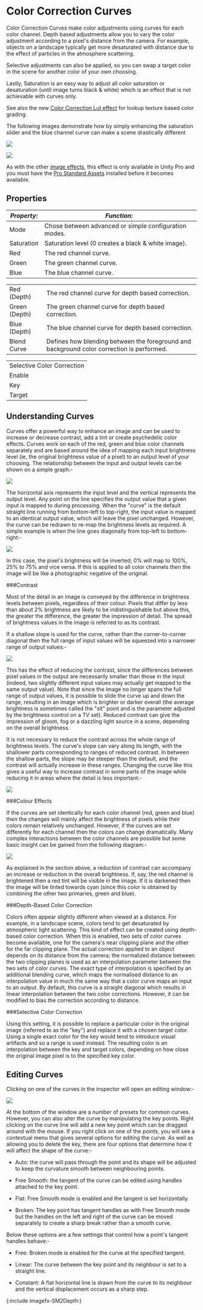 Color Correction Curves
=======================


<span class=keyword>Color Correction Curves</span> make color adjustments using curves for each color channel. Depth based adjustments allow you to vary the color adjustment according to a pixel's distance from the camera. For example, objects on a landscape typically get more desaturated with distance due to the effect of particles in the atmosphere scattering. 

Selective adjustments can also be applied, so you can swap a target color in the scene for another color of your own choosing. 

Lastly, Saturation is an easy way to adjust all color saturation or desaturation (until image turns black & white) which is an effect that is not achievable with curves only.

See also the new [Color Correction Lut effect](script-colorcorrectionlut.html) for lookup texture based color grading.

The following images demonstrate how by simply enhancing the saturation slider and the blue channel curve can make a scene drastically different

![](http://docwiki.hq.unity3d.com/uploads/Main/noColorCorrection.png)  

![](http://docwiki.hq.unity3d.com/uploads/Main/saturationAndBlueCurve.png)  

As with the other [image effects](comp-imageeffects.html), this effect is only available in Unity Pro and you must have the [Pro Standard Assets](howto-installstandardassets.html) installed before it becomes available.

Properties
----------



|**_Property:_** |**_Function:_** |
|--|--|
|<span class=component>Mode</span> |Chose between advanced or simple configuration modes. |
|<span class=component>Saturation</span> |Saturation level (0 creates a black & white image). |
|<span class=component>Red</span> |The red channel curve. |
|<span class=component>Green</span> |The green channel curve. |
|<span class=component>Blue</span> |The blue channel curve. |


|  |  |
|--|--|
|<span class=component>Red (Depth)</span> |The red channel curve for depth based correction. |
|<span class=component>Green (Depth)</span> |The green channel curve for depth based correction. |
|<span class=component>Blue (Depth)</span> |The blue channel curve for depth based correction. |
|<span class=component>Blend Curve</span> |Defines how blending between the foreground and background color correction is performed. |


|  |
|--|
|<span class=component>Selective Color Correction</span> |
|<span class=component>Enable</span> |Enables the optional selective color correction. |
|<span class=component>Key</span> |The key color for selective color correction. |
|<span class=component>Target</span> |The target color for selective color correction. |

Understanding Curves
--------------------


Curves offer a powerful way to enhance an image and can be used to increase or decrease contrast, add a tint or create psychedelic color effects. Curves work on each of the red, green and blue color channels separately and are based around the idea of mapping each input brightness level (ie, the original brightness value of a pixel) to an output level of your choosing. The relationship between the input and output levels can be shown on a simple graph:-

![](http://docwiki.hq.unity3d.com/uploads/Main/CurvesDefault.png)  

The horizontal axis represents the input level and the vertical represents the output level. Any point on the line specifies the output value that a given input is mapped to during processing. When the "curve" is the default straight line running from bottom-left to top-right, the input value is mapped to an identical output value, which will leave the pixel unchanged. However, the curve can be redrawn to re-map the brightness levels as required. A simple example is when the line goes diagonally from top-left to bottom-right:-

![](http://docwiki.hq.unity3d.com/uploads/Main/CurvesInvert.png)  

In this case, the pixel's brightness will be inverted; 0% will map to 100%, 25% to 75% and vice versa. If this is applied to all color channels then the image will be like a photographic negative of the original.

###Contrast

Most of the detail in an image is conveyed by the difference in brightness levels between pixels, regardless of their colour. Pixels that differ by less than about 2% brightness are likely to be indistinguishable but above this, the greater the difference, the greater the impression of detail. The spread of brightness values in the image is referred to as its contrast.

If a shallow slope is used for the curve, rather than the corner-to-corner diagonal then the full range of input values will be squeezed into a narrower range of output values:-

![](http://docwiki.hq.unity3d.com/uploads/Main/CurvesLowContrast.png)  

This has the effect of reducing the contrast, since the differences between pixel values in the output are necessarily smaller than those in the input (indeed, two slightly different input values may actually get mapped to the same output value). Note that since the image no longer spans the full range of output values, it is possible to slide the curve up and down the range, resulting in an image which is brighter or darker overall (the average brightness is sometimes called the "sit" point and is the parameter adjusted by the brightness control on a TV set). Reduced contrast can give the impression of gloom, fog or a dazzling light source in a scene, depending on the overall brightness.

It is not necessary to reduce the contrast across the whole range of brightness levels. The curve's slope can vary along its length, with the shallower parts corresponding to ranges of reduced contrast. In between the shallow parts, the slope may be steeper than the default, and the contrast will actually increase in these ranges. Changing the curve like this gives a useful way to increase contrast in some parts of the image while reducing it in areas where the detail is less important:-

![](http://docwiki.hq.unity3d.com/uploads/Main/CurvesWiggly.png)  

###Colour Effects

If the curves are set identically for each color channel (red, green and blue) then the changes will mainly affect the brightness of pixels while their colors remain relatively unchanged. However, if the curves are set differently for each channel then the colors can change dramatically. Many complex interactions between the color channels are possible but some basic insight can be gained from the following diagram:-

![](http://docwiki.hq.unity3d.com/uploads/Main/RGBCircles.png)  

As explained in the section above, a reduction of contrast can accompany an increase or reduction in the overall brightness. If, say, the red channel is brightened then a red tint will be visible in the image. If it is darkened then the image will be tinted towards cyan (since this color is obtained by combining the other two primaries, green and blue).


###Depth-Based Color Correction

Colors often appear slightly different when viewed at a distance. For example, in a landscape scene, colors tend to get desaturated by atmospheric light scattering. This kind of effect can be created using depth-based color correction. When this is enabled, two sets of color curves become available, one for the camera's near clipping plane and the other for the far clipping plane. The actual correction applied to an object depends on its distance from the camera; the normalized distance between the two clipping planes is used as an interpolation parameter between the two sets of color curves. The exact type of interpolation is specified by an additional blending curve, which maps the normalised distance to an interpolation value in much the same way that a color curve maps an input to an output. By default, this curve is a straight diagonal which results in linear interpolation between the two color corrections. However, it can be modified to bias the correction according to distance.


###Selective Color Correction

Using this setting, it is possible to replace a particular color in the original image (referred to as the "key") and replace it with a chosen target color. Using a single exact color for the key would tend to introduce visual artifacts and so a range is used instead. The resulting color is an interpolation between the key and target colors, depending on how close the original image pixel is to the specified key color.


Editing Curves
--------------


Clicking on one of the curves in the inspector will open an editing window:-

![](http://docwiki.hq.unity3d.com/uploads/Main/CurvesWindow.png)  

At the bottom of the window are a number of presets for common curves. However, you can also alter the curve by manipulating the key points. Right clicking on the curve line will add a new key point which can be dragged around with the mouse. If you right click on one of the points, you will see a contextual menu that gives several options for editing the curve. As well as allowing you to delete the key, there are four options that determine how it will affect the shape of the curve:-

* Auto: the curve will pass through the point and its shape will be adjusted to keep the curvature smooth between neighbouring points.

* Free Smooth: the tangent of the curve can be edited using handles attached to the key point.

* Flat: Free Smooth mode is enabled and the tangent is set horizontally.

* Broken: The key point has tangent handles as with Free Smooth mode but the handles on the left and right of the curve can be moved separately to create a sharp break rather than a smooth curve.

Below these options are a few settings that control how a point's tangent handles behave:-

* Free: Broken mode is enabled for the curve at the specified tangent.

* Linear: The curve between the key point and its neighbour is set to a straight line.

* Constant: A flat horizontal line is drawn from the curve to its neighbour and the vertical displacement occurs as a sharp step.


(:include imagefx-SM2Depth:)
